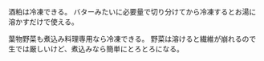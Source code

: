 酒粕は冷凍できる。
バターみたいに必要量で切り分けてから冷凍するとお湯に溶かすだけで使える。

葉物野菜も煮込み料理専用なら冷凍できる。
野菜は溶けると繊維が崩れるので生では厳しいけど、煮込みなら簡単にとろとろになる。
